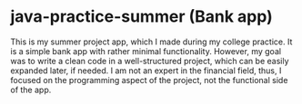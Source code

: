 # java-practice-summer (Bank app)

This is my summer project app, which I made during my college practice. 
It is a simple bank app with rather minimal functionality. 
However, my goal was to write a clean code in a well-structured project, which can be easily expanded later, if needed.
I am not an expert in the financial field, thus, I focused on the programming aspect of the project, not the functional side of the app.  
